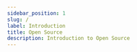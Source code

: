 ```yaml
---
sidebar_position: 1
slug: /
label: Introduction
title: Open Source
description: Introduction to Open Source
---
```

